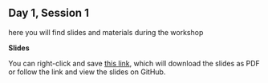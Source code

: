 ## Day 1, Session 1

here you will find slides and materials during the workshop


**Slides**

You can right-click and save [this link](https://github.com/lisallreiber/r-workshop_basel23/blob/main/assets/slides/01_Intro-RStudio.pdf), which will download the slides as PDF or follow the link and view the slides on GitHub.
